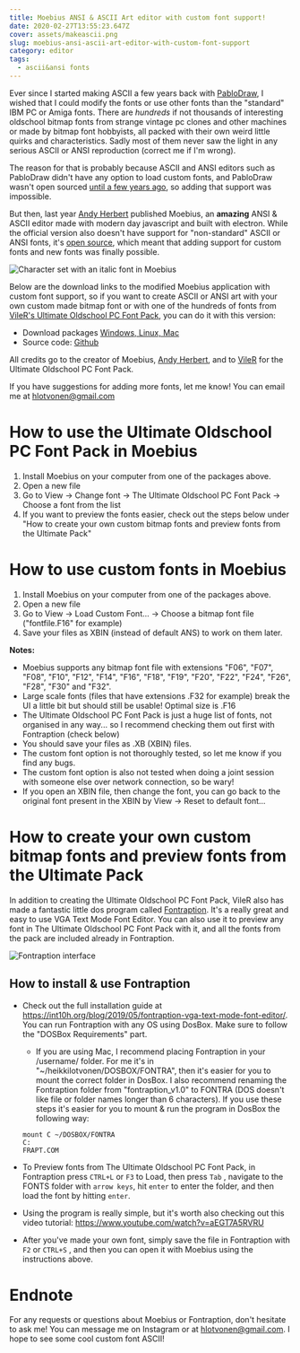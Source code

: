 ```yaml
---
title: Moebius ANSI & ASCII Art editor with custom font support!
date: 2020-02-27T13:55:23.647Z
cover: assets/makeascii.png
slug: moebius-ansi-ascii-art-editor-with-custom-font-support
category: editor
tags:
  - ascii&ansi fonts
---
```

Ever since I started making ASCII a few years back with [PabloDraw](http://picoe.ca/products/pablodraw/), I wished that I could modify the fonts or use other fonts than the "standard" IBM PC or Amiga fonts. There are *hundreds* if not thousands of interesting oldschool bitmap fonts from strange vintage pc clones and other machines or made by bitmap font hobbyists, all packed with their own weird little quirks and characteristics. Sadly most of them never saw the light in any serious ASCII or ANSI reproduction (correct me if I'm wrong).

The reason for that is probably because ASCII and ANSI editors such as PabloDraw didn't have any option to load custom fonts, and PabloDraw wasn't open sourced [until a few years ago](https://github.com/cwensley/pablodraw), so adding that support was impossible.

But then, last year [Andy Herbert](https://github.com/andyherbert) published Moebius, an **amazing** ANSI & ASCII editor made with modern day javascript and built with electron. While the official version also doesn't have support for "non-standard" ASCII or ANSI fonts, it's [open source](https://github.com/blocktronics/moebius), which meant that adding support for custom fonts and new fonts was finally possible. 

![Character set with an italic font in Moebius](assets/moebius.png "Character set with an italic font in Moebius")

Below are the download links to the modified Moebius application with custom font support, so if you want to create ASCII or ANSI art with your own custom made bitmap font or with one of the hundreds of fonts from [VileR's Ultimate Oldschool PC Font Pack](https://int10h.org/blog/2016/01/the-ultimate-oldschool-pc-font-pack-v10/), you can do it with this version:

* Download packages [Windows, Linux, Mac](https://drive.google.com/open?id=1ggclfhvQnwala1Y5xMo64hyoQsEvMUem)
* Source code: [Github](https://github.com/hlotvonen/moebius-customfont)

All credits go to the creator of Moebius, [Andy Herbert](http://www.andyh.org/moebius/), and to [VileR](https://int10h.org/) for the Ultimate Oldschool PC Font Pack. 

If you have suggestions for adding more fonts, let me know! You can email me at hlotvonen@gmail.com

# How to use the Ultimate Oldschool PC Font Pack in Moebius

1. Install Moebius on your computer from one of the packages above.
2. Open a new file
3. Go to View -> Change font -> The Ultimate Oldschool PC Font Pack -> Choose a font from the list
4. If you want to preview the fonts easier, check out the steps below under "How to create your own custom bitmap fonts and preview fonts from the Ultimate Pack"

# How to use custom fonts in Moebius

1. Install Moebius on your computer from one of the packages above.
2. Open a new file
3. Go to View -> Load Custom Font... -> Choose a bitmap font file ("fontfile.F16" for example)
4. Save your files as XBIN (instead of default ANS) to work on them later.

**Notes:** 

* Moebius supports any bitmap font file with extensions "F06", "F07", "F08", "F10", "F12", "F14", "F16", "F18", "F19", "F20", "F22", "F24", "F26", "F28", "F30" and "F32".
* Large scale fonts (files that have extensions .F32 for example) break the UI a little bit but should still be usable! Optimal size is .F16
* The Ultimate Oldschool PC Font Pack is just a huge list of fonts, not organised in any way... so I recommend checking them out first with Fontraption (check below)
* You should save your files as .XB (XBIN) files.
* The custom font option is not thoroughly tested, so let me know if you find any bugs.
* The custom font option is also not tested when doing a joint session with someone else over network connection, so be wary!
* If you open an XBIN file, then change the font, you can go back to the original font present in the XBIN by View -> Reset to default font...

# How to create your own custom bitmap fonts and preview fonts from the Ultimate Pack

In addition to creating the Ultimate Oldschool PC Font Pack, VileR also has made a fantastic little dos program called [Fontraption](https://int10h.org/blog/2019/05/fontraption-vga-text-mode-font-editor/). It's a really great and easy to use VGA Text Mode Font Editor. You can also use it to preview any font in The Ultimate Oldschool PC Font Pack with it, and all the fonts from the pack are included already in Fontraption. 

![Fontraption interface](assets/fontraption.png "Fontraption interface")

## How to install & use Fontraption

* Check out the full installation guide at <https://int10h.org/blog/2019/05/fontraption-vga-text-mode-font-editor/>. You can run Fontraption with any OS using DosBox. Make sure to follow the "DOSBox Requirements" part.

  * If you are using Mac, I recommend placing Fontraption in your /username/ folder. For me it's in "~/heikkilotvonen/DOSBOX/FONTRA", then it's easier for you to mount the correct folder in DosBox. I also recommend renaming the Fontraption folder from "fontraption_v1.0" to FONTRA (DOS doesn't like file or folder names longer than 6 characters). If you use these steps it's easier for you to mount & run the program in DosBox the following way:

  ```shell
  mount C ~/DOSBOX/FONTRA
  C:
  FRAPT.COM
  ```
* To Preview fonts from The Ultimate Oldschool PC Font Pack, in Fontraption press `CTRL+L` or `F3` to Load, then press `Tab` , navigate to the FONTS folder with `arrow keys`, hit `enter` to enter the folder, and then load the font by hitting `enter`.
* Using the program is really simple, but it's worth also checking out this video tutorial: <https://www.youtube.com/watch?v=aEGT7A5RVRU>
* After you've made your own font, simply save the file in Fontraption with `F2` or `CTRL+S` , and then you can open it with Moebius using the instructions above.

# Endnote

For any requests or questions about Moebius or Fontraption, don't hesitate to ask me! You can message me on Instagram or at hlotvonen@gmail.com. I hope to see some cool custom font ASCII!
